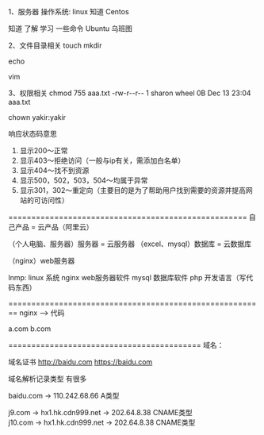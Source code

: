 
1、服务器 操作系统: linux
知道
Centos

知道 了解 学习 一些命令
Ubuntu 乌班图


2、文件目录相关
touch
mkdir


echo


vim


3、权限相关
chmod 755 aaa.txt
-rw-r--r--  1 sharon  wheel     0B Dec 13 23:04 aaa.txt

chown yakir:yakir 


响应状态码意思
1. 显示200～正常
2. 显示403～拒绝访问（一般与ip有关，需添加白名单）
3. 显示404～找不到资源
4. 显示500，502，503，504～均属于异常
5. 显示301，302～重定向（主要目的是为了帮助用户找到需要的资源并提高网站的可访问性）


====================================================
自己产品 = 云产品（阿里云）

（个人电脑、服务器）服务器 = 云服务器 
（excel、mysql）数据库 = 云数据库

（nginx）web服务器


lnmp:
linux  系统
nginx  web服务器软件
mysql  数据库软件
php    开发语言（写代码东西）


========================================================
nginx --> 代码

a.com
b.com

==========================================
域名：

域名证书
http://baidu.com
https://baidu.com


域名解析记录类型
有很多


baidu.com -> 110.242.68.66      A类型

j9.com -> hx1.hk.cdn999.net -> 202.64.8.38     CNAME类型   
j10.com -> hx1.hk.cdn999.net -> 202.64.8.38   CNAME类型





